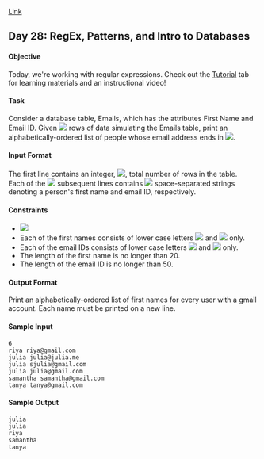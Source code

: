 
[Link](https://www.hackerrank.com/challenges/30-regex-patterns/problem)

## Day 28: RegEx, Patterns, and Intro to Databases

#### Objective
Today, we're working with regular expressions. Check out the [Tutorial](https://www.hackerrank.com/challenges/30-regex-patterns/tutorial) tab for learning materials and an instructional video!

#### Task
Consider a database table, Emails, which has the attributes First Name and Email ID. Given <img src="https://latex.codecogs.com/svg.latex?\Large&space;N"> rows of data simulating the Emails table, print an alphabetically-ordered list of people whose email address ends in <img src="https://latex.codecogs.com/svg.latex?\Large&space;@gmail.com">.

#### Input Format

The first line contains an integer, <img src="https://latex.codecogs.com/svg.latex?\Large&space;N">, total number of rows in the table.<br>
Each of the <img src="https://latex.codecogs.com/svg.latex?\Large&space;N"> subsequent lines contains <img src="https://latex.codecogs.com/svg.latex?\Large&space;2"> space-separated strings denoting a person's first name and email ID, respectively.

#### Constraints
- <img src="https://latex.codecogs.com/svg.latex?\Large&space;2\le{N}\le{30}">
- Each of the first names consists of lower case letters <img src="https://latex.codecogs.com/svg.latex?\Large&space;[a-z],@"> and <img src="https://latex.codecogs.com/svg.latex?\Large&space;."> only.
- Each of the email IDs consists of lower case letters <img src="https://latex.codecogs.com/svg.latex?\Large&space;[a-z],@"> and <img src="https://latex.codecogs.com/svg.latex?\Large&space;."> only.
- The length of the first name is no longer than 20.
- The length of the email ID is no longer than 50.

#### Output Format

Print an alphabetically-ordered list of first names for every user with a gmail account. Each name must be printed on a new line.

#### Sample Input
```
6
riya riya@gmail.com
julia julia@julia.me
julia sjulia@gmail.com
julia julia@gmail.com
samantha samantha@gmail.com
tanya tanya@gmail.com
```
#### Sample Output
```
julia
julia
riya
samantha
tanya
```
